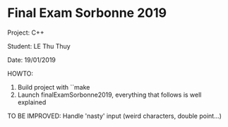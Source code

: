 # Final Exam Sorbonne 2019

Project: C++ 

Student: LE Thu Thuy 

Date: 19/01/2019

HOWTO:
1. Build project with ``make
2. Launch finalExamSorbonne2019, everything that follows is well explained

TO BE IMPROVED:
Handle 'nasty' input (weird characters, double point...)

